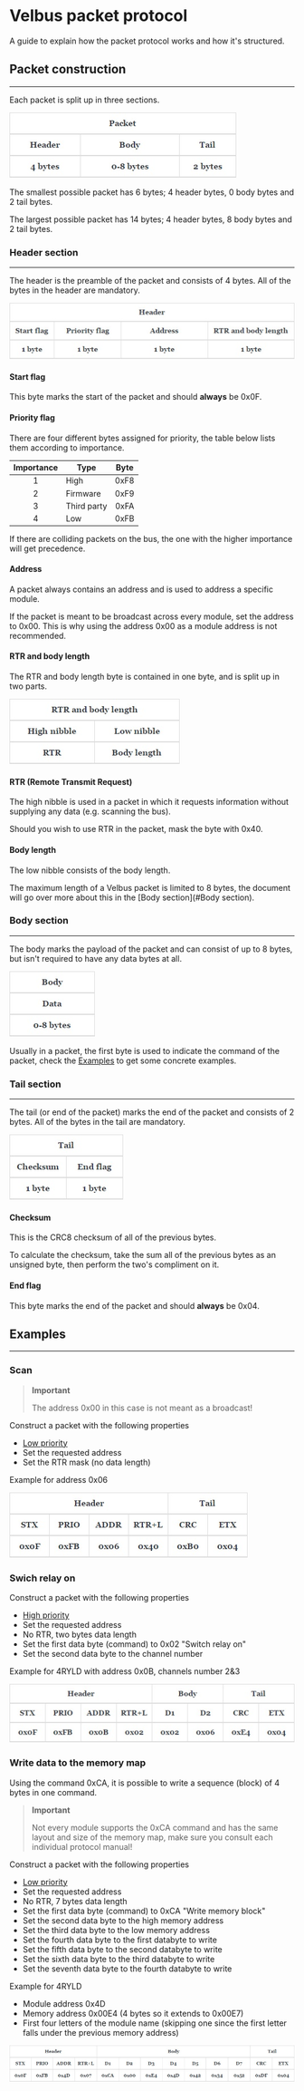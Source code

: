 # Velbus packet protocol
A guide to explain how the packet protocol works and how it's structured.


## Packet construction
---
Each packet is split up in three sections.

![Packet construction](https://github.com/velbus/packetprotocol/raw/master/img/packet.jpg "Packet construction")

The smallest possible packet has 6 bytes; 4 header bytes, 0 body bytes and 2 tail bytes.

The largest possible packet has 14 bytes; 4 header bytes, 8 body bytes and 2 tail bytes.

### Header section
---
The header is the preamble of the packet and consists of 4 bytes. All of the bytes in the header are mandatory.

![Header section](https://github.com/velbus/packetprotocol/raw/master/img/header.jpg "Header section")

#### Start flag
This byte marks the start of the packet and should **always** be 0x0F.

#### Priority flag
There are four different bytes assigned for priority, the table below lists them according to importance.

| Importance | Type  | Byte  |
| :-: |---|:-:|
| 1 | High  | 0xF8  |
| 2 | Firmware  | 0xF9  |
| 3 | Third party  | 0xFA  |
| 4 | Low  | 0xFB  |

If there are colliding packets on the bus, the one with the higher importance will get precedence.

#### Address
A packet always contains an address and is used to address a specific module.

If the packet is meant to be broadcast across every module, set the address to 0x00. This is why using the address 0x00 as a module address is not recommended.

#### RTR and body length
The RTR and body length byte is contained in one byte, and is split up in two parts. 

![RTR and body length](https://github.com/velbus/packetprotocol/raw/master/img/rtr-bodylength.jpg "RTR and body length")

#### RTR (Remote Transmit Request)
The high nibble is used in a packet in which it requests information without supplying any data (e.g. scanning the bus).

Should you wish to use RTR in the packet, mask the byte with 0x40.

#### Body length
The low nibble consists of the body length.

The maximum length of a Velbus packet is limited to 8 bytes, the document will go over more about this in the [Body section](#Body section).

### Body section
---
The body marks the payload of the packet and can consist of up to 8 bytes, but isn't required to have any data bytes at all.

![Body section](https://github.com/velbus/packetprotocol/raw/master/img/body.jpg "Body section")

Usually in a packet, the first byte is used to indicate the command of the packet, check the [Examples](#Examples) to get some concrete examples.

### Tail section
---
The tail (or end of the packet) marks the end of the packet and consists of 2 bytes. All of the bytes in the tail are mandatory.

![Tail section](https://github.com/velbus/packetprotocol/raw/master/img/tail.jpg "Tail section")

#### Checksum
This is the CRC8 checksum of all of the previous bytes.

To calculate the checksum, take the sum all of the previous bytes as an unsigned byte, then perform the two's compliment on it.

#### End flag
This byte marks the end of the packet and should **always** be 0x04.

## Examples
---

### Scan
> **Important** 
>
> The address 0x00 in this case is not meant as a broadcast!

Construct a packet with the following properties
* [Low priority](#Priorityflag)
* Set the requested address
* Set the RTR mask (no data length)

Example for address 0x06

![Scan packet](https://github.com/velbus/packetprotocol/raw/master/img/scan-packet.jpg "Scan packet")

### Swich relay on

Construct a packet with the following properties
* [High priority](#Priorityflag) 
* Set the requested address
* No RTR, two bytes data length
* Set the first data byte (command) to 0x02 "Switch relay on"
* Set the second data byte to the channel number

Example for 4RYLD with address 0x0B, channels number 2&3

![Switch relay on](https://github.com/velbus/packetprotocol/raw/master/img/relay-switch-on-packet.jpg "Switch relay on")

### Write data to the memory map

Using the command 0xCA, it is possible to write a sequence (block) of 4 bytes in one command.

> **Important**
>
> Not every module supports the 0xCA command and has the same layout and size of the memory map, make sure you consult each individual protocol manual!

Construct a packet with the following properties
* [Low priority](#Priorityflag)
* Set the requested address
* No RTR, 7 bytes data length
* Set the first data byte (command) to 0xCA "Write memory block"
* Set the second data byte to the high memory address
* Set the third data byte to the low memory address
* Set the fourth data byte to the first databyte to write
* Set the fifth data byte to the second databyte to write
* Set the sixth data byte to the third databyte to write
* Set the seventh data byte to the fourth databyte to write


Example for 4RYLD
* Module address 0x4D
* Memory address 0x00E4 (4 bytes so it extends to 0x00E7)
* First four letters of the module name (skipping one since the first letter falls under the previous memory address)

![Write data block](https://github.com/velbus/packetprotocol/raw/master/img/write-data-block-packet.jpg "Write data block")